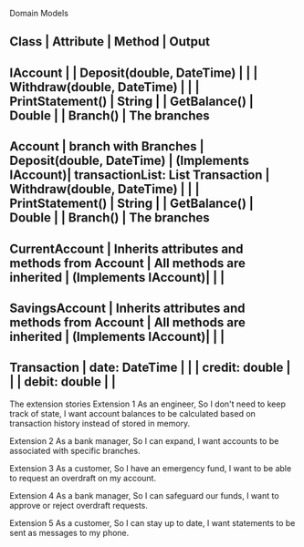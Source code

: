 ﻿Domain Models

Class                | Attribute                                                 | Method                                      | Output
------------------------------------------------------------------------------------------------------------------------------------------------------
IAccount             |                                                           | Deposit(double, DateTime)                   |
                     |                                                           | Withdraw(double, DateTime)                  | 
                     |                                                           | PrintStatement()                            | String 
                     |                                                           | GetBalance()                                | Double 
                     |                                                           | Branch()                                    | The branches
------------------------------------------------------------------------------------------------------------------------------------------------------
Account              | branch with Branches                                      | Deposit(double, DateTime)                   | 
(Implements IAccount)| transactionList: List Transaction                         | Withdraw(double, DateTime)                  | 
                     |                                                           | PrintStatement()                            | String
                     |                                                           | GetBalance()                                | Double
                     |                                                           | Branch()                                    | The branches
------------------------------------------------------------------------------------------------------------------------------------------------------
CurrentAccount       | Inherits attributes and methods from Account              |  All methods are inherited                  | 
(Implements IAccount)|                                                           |                                             | 
------------------------------------------------------------------------------------------------------------------------------------------------------
SavingsAccount       | Inherits attributes and methods from Account              |  All methods are inherited                  | 
(Implements IAccount)|                                                           |                                             | 
------------------------------------------------------------------------------------------------------------------------------------------------------
Transaction          | date: DateTime                                            |                                             | 
                     | credit: double                                            |                                             | 
                     | debit: double                                             |                                             | 
------------------------------------------------------------------------------------------------------------------------------------------------------

The extension stories
Extension 1
As an engineer,
So I don't need to keep track of state,
I want account balances to be calculated based on transaction history instead of stored in memory.

Extension 2
As a bank manager,
So I can expand,
I want accounts to be associated with specific branches.

Extension 3
As a customer,
So I have an emergency fund,
I want to be able to request an overdraft on my account.

Extension 4
As a bank manager,
So I can safeguard our funds,
I want to approve or reject overdraft requests.

Extension 5
As a customer,
So I can stay up to date,
I want statements to be sent as messages to my phone.